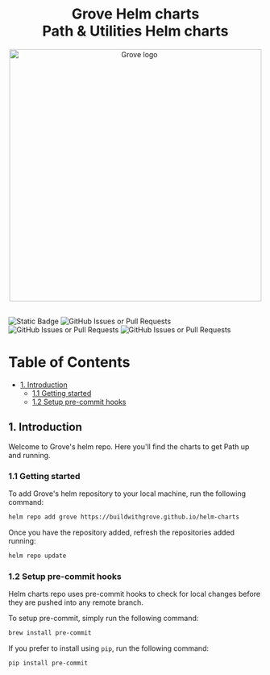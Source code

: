 <div align="center">
<h1>Grove Helm charts<br/>Path & Utilities Helm charts</h1>
<img src="https://storage.googleapis.com/grove-brand-assets/Presskit/Logo%20Joined-2.png" alt="Grove logo" width="500"/>

</div>
<br/>

![Static Badge](https://img.shields.io/badge/Maintained_by-Grove-green)
![GitHub Issues or Pull Requests](https://img.shields.io/github/issues/buildwithgrove/helm-charts)
![GitHub Issues or Pull Requests](https://img.shields.io/github/issues-pr/buildwithgrove/helm-charts)
![GitHub Issues or Pull Requests](https://img.shields.io/github/issues-closed/buildwithgrove/helm-charts)

# Table of Contents <!-- omit in toc -->

- [1. Introduction](#1-introduction)
  - [1.1 Getting started](#11-getting-started)
  - [1.2 Setup pre-commit hooks](#12-setup-pre-commit-hooks)

## 1. Introduction

Welcome to Grove's helm repo. Here you'll find the charts to get Path up and running.

### 1.1 Getting started

To add Grove's helm repository to your local machine, run the following command:

```sh
helm repo add grove https://buildwithgrove.github.io/helm-charts
```

Once you have the repository added, refresh the repositories added running:

```sh
helm repo update
```

### 1.2 Setup pre-commit hooks

Helm charts repo uses pre-commit hooks to check for local changes before they are pushed into any remote branch.

To setup pre-commit, simply run the following command:

```sh
brew install pre-commit
```

If you prefer to install using `pip`, run the following command:

```sh
pip install pre-commit
```